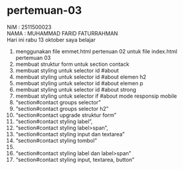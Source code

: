 # pertemuan-03
NiM : 2511500023<br>
NAMA : MUHAMMAD FARID FATURRAHMAN<br>
Hari ini rabu 13 oktober saya belajar
<ol>
<li>menggunakan file emmet.html pertenuan 02 untuk file index.html pertemuan 03</li>
<li>membuat struktur form untuk section contack </li>
<li>membuat styling untuk selector id #about </li>
<li>membuat styling untuk selector id #about elemen h2</li>
<li>membuat styling untuk selector id #about elemen p</li>
<li>membuat styling untuk selector id #about strong </li>
<li>membuat styling untuk selector if #about mode responsip mobile </li>
<li>“section#contact groups selector”</li>
<li>“section#contact groups selector h2”</li>
<li>“section#contact upgrade struktur form”</li>
<li>“section#contact styling label”,</li>
<li>“section#contact styling label>span”,</li>
<li>“section#contact styling input dan textarea”</li>
<li>“section#contact styling tombol”<li>
<li>“section#contact styling label dan label>span”</li>
<li>“section#contact styling input, textarea, button”</li>
</ol>
